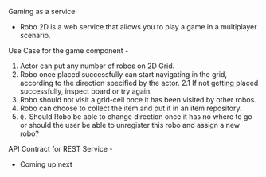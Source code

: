 Gaming as a service

- Robo 2D is a web service that allows you to play a game in a multiplayer scenario.

Use Case for the game component - 

1. Actor can put any number of robos on 2D Grid.
2. Robo once placed successfully can start navigating in the grid, according to the direction specified by the actor.
	2.1 If not getting placed successfully, inspect board or try again.
3. Robo should not visit a grid-cell once it has been visited by other robos.
4. Robo can choose to collect the item and put it in an item repository.
5. `Q.` Should Robo be able to change direction once it has no where to go or should the user be able to unregister this robo and assign a new robo?

API Contract for REST Service - 

- Coming up next
